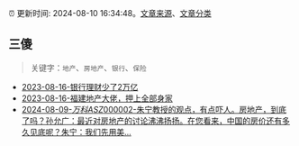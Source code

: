 :alarm_clock: 更新时间: 2024-08-10 16:34:48。[文章来源](/README.md)、[文章分类](/TAGS.md)

## 三傻


> 关键字：`地产`、`房地产`、`银行`、`保险`



- [2023-08-16-银行理财少了2万亿](https://www.aicaijing.com.cn/article/18565) 
- [2023-08-16-福建地产大佬，押上全部身家](https://www.aicaijing.com.cn/article/18567) 
- [2024-08-09-$万科ASZ000002$-朱宁教授的观点，有点吓人。房地产，到底了吗？孙允广：最近对房地产的讨论沸沸扬扬。在您看来，中国的房价还有多久见底呢？朱宁：我们先用美...](https://xueqiu.com/6100875899/300475343) 
